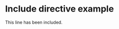 # Include directive example

<!-- <include command="printf '%s\n' "This line has been included.""> -->
This line has been included.
<!-- </include> -->
